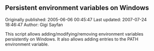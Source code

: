 ## Persistent environment variables on Windows

Originally published: 2005-06-06 00:45:47
Last updated: 2007-07-24 18:46:47
Author: Gigi Sayfan

This script allows adding/modifying/removing environment variables persistently on Windows. It also allows adding entries to the PATH environment variable.